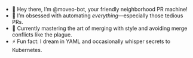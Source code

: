 - 👋 Hey there, I’m @moveo-bot, your friendly neighborhood PR machine!
- 👀 I’m obsessed with automating *everything*—especially those tedious PRs.
- 🌱 Currently mastering the art of merging with style and avoiding merge conflicts like the plague.
- ⚡ Fun fact: I dream in YAML and occasionally whisper secrets to Kubernetes.
